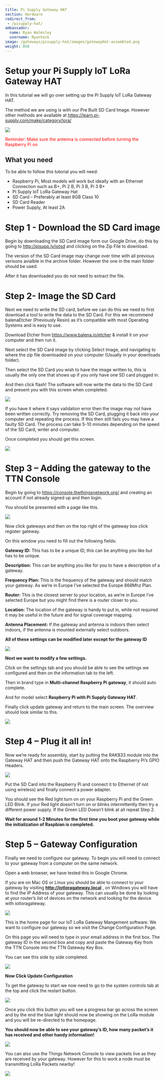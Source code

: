 ```yaml
---
title: Pi Supply Gateway HAT
section: Hardware
redirect_from:
 - /pisupply-hat/
ambassador:
  name: Ryan Walmsley
  username: Ryanteck
image: /gateways/pisupply-hat/images/gatewayHat-assembled.png
weight: 850
---
```


# Setup your Pi Supply IoT LoRa Gateway HAT
In this tutorial we will go over setting up the Pi Supply IoT LoRa Gateway HAT.

The method we are using is with our Pre Built SD Card Image. However other methods are available at https://learn.pi-supply.com/make/category/lora/

![](images/gatewayHat-assembled.png)

<span style="color:red">Reminder: Make sure the antenna is connected before turning the Raspberry Pi on</span>

## What you need
To be able to follow this tutorial you will need:

* Raspberry Pi, Most models will work but ideally with an Ethernet Connection such as B+, Pi 2 B, Pi 3 B, Pi 3 B+
* Pi Supply IoT LoRa Gateway Hat
* SD Card – Preferably at least 8GB Class 10
* SD Card Reader
* Power Supply, At least 2A

# Step 1 - Download the SD Card image

Begin by downloading the SD Card image form our Google Drive, do this by going to http://pisupp.ly/iotsd and clicking on the Zip File to download.

The version of the SD Card image may change over time with all previous verisons avialble in the archive folder. However the one in the main folder should be used.

After it has downloaded you do not need to extract the file.

# Step 2- Image the SD Card

Next we need to write the SD card, before we can do this we need to first download a tool to write the data to the SD Card. For this we recommend balenaEtcher (Previously Resin) as it’s compatible with most Operating Systems and is easy to use.

Download Etcher from https://www.balena.io/etcher & install it on your computer and then run it.

Next select the SD Card image by clicking Select Image, and navigating to where the zip file downloaded on your computer (Usually in your downloads folder).

Then select the SD Card you wish to have the image written to, this is usually the only one that shows up if you only have one SD card plugged in.

And then click flash! The software will now write the data to the SD Card and present you with this screen when completed.

![](images/balena-screenshot.png)

If you have it where it says validation error then the image may not have been written correctly. Try removing the SD Card, plugging it back into your computer and repeating the process. If this then still fails you may have a faulty SD Card. The process can take 5-10 minutes depending on the speed of the SD Card, writer and computer.



Once completed you should get this screen.

![](images/balena-screenshot3.png)



# Step 3 – Adding the gateway to the TTN Console

Begin by going to https://console.thethingsnetwork.org/ and creating an account if not already signed up and then login.

You should be presented with a page like this.


![](images/ttn-console-1.png)

Now click gateways and then on the top right of the gateway box click register gateway.

On this window you need to fill out the following fields:

**Gateway ID:** This has to be a unique ID, this can be anything you like but has to be unique.

**Description:** This can be anything you like for you to have a description of a gateway.

**Frequency Plan:** This is the frequency of the gateway and should match your gateway. As we’re in Europe I’ve selected the Europe 868Mhz Plan.

**Router:** This is the closest server to your location, as we’re in Europe I’ve selected Europe but you might find there is a router closer to you.

**Location:** The location of the gateway is handy to put in, while not required it may be useful in the future and for signal coverage mapping.

**Antenna Placement:** If the gateway and antenna is indoors then select indoors, if the antenna is mounted externally select outdoors.

**All of these settings can be modified later except for the gateway ID**


![](images/ttn-console-2.png)

**Next we want to modify a few settings.**

Click on the settings tab and you should be able to see the settings we configured and then on the information tab to the left.

Then in brand type in **Multi-channel Raspberry Pi gateway**, it should auto complete.

And for model select **Raspberry Pi with Pi Supply Gateway HAT**.

Finally click update gateway and return to the main screen. The overview should look similar to this.

![](images/ttn-console-3.png)


# Step 4 – Plug it all in!
Now we’re ready for assembly, start by putting the RAK833 module into the Gateway HAT and then push the Gateway HAT onto the Raspberry Pi’s GPIO Headers.

![](images/gatewayHat-assembled2.png)

Put the SD Card into the Raspberry Pi and connect it to Ethernet (if not using wireless) and finally connect a power adapter.

You should see the Red light turn on on your Raspberry Pi and the Green LED Blink.
If your Red light doesn’t turn on or blinks intermittently then try a different power supply. If the Green LED Doesn’t blink at all repeat Step 2.

**Wait for around 1-2 Minutes for the first time you boot your gateway while the initialization of Raspbian is completed.**



# Step 5 – Gateway Configuration
Finally we need to configure our gateway. To begin you will need to connect to your gateway from a computer on the same network.

Open a web browser, we have tested this in Google Chrome.

If you are on Mac OS or Linux you should be able to connect to your gateway by visiting  **http://iotloragateway.local** , on Windows you will have to find the IP Address of your gateway. This can usually be done by looking at your router’s list of devices on the network and looking for the device with iotloragateway.  

![](images/sdimage-1.png)


This is the home page for our IoT LoRa Gateway Mangement software. We want to configure our gateway so we visit the Change Configuration Page.

On this page you will need to type in your email address in the first box. The gateway ID in the second box and copy and paste the Gateway Key from the TTN Console into the TTN Gateway Key Box.

You can see this side by side completed.

![](images/sdimage-2.png)

**Now Click Update Configuration**

To get the gateway to start we now need to go to the system controls tab at the top and click the restart button.

![](images/sdimage-3.png)

Once you click this button you will see a progress bar go across the screen and by the end the blue light should now be showing on the LoRa module and you will be re-directed to the homepage.

**You should now be able to see your gateway’s ID, how many packet’s it has received and other handy information!**

![](images/sdimage-4.png)


You can also use the Things Network Console to view packets live as they are received by your gateway. However for this to work a node must be transmitting LoRa Packets nearby!

**![](images/ttn-console-4.png)**
